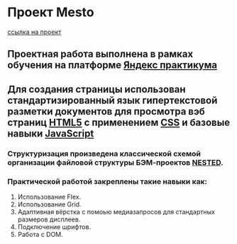 # **Проект Mesto**
[ссылка на проект]()

## Проектная работа выполнена в рамках обучения на платформе [Яндекс практикума](https://practicum.yandex.ru/)

## Для создания страницы использован стандартизированный язык гипертекстовой разметки документов для просмотра вэб страниц [HTML5](https://html.com/) c применением [CSS](https://css-tricks.com/) и базовые навыки [JavaScript](https://www.javascript.com/)

### Cтруктуризация произведена классической схемой организации файловой структуры БЭМ-проектов [NESTED](https://ru.bem.info/methodology/filestructure/#nested).

### Практической работой закреплены такие навыки как:
1. Использование Flex.
2. Использование Grid.
3. Адаптивная вёрстка с помоью медиазапросов для стандартных размеров дисплеев.
4. Подключение шрифтов.
5. Работа с DOM.